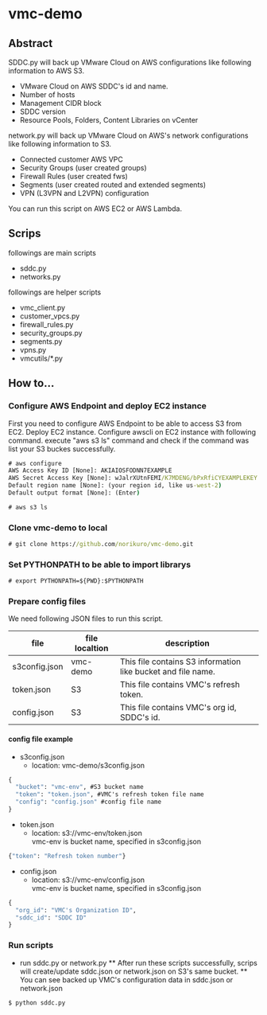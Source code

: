 # vmc-demo

## Abstract
SDDC.py will back up VMware Cloud on AWS configurations like following information to AWS S3.
* VMware Cloud on AWS SDDC's id and name.
* Number of hosts
* Management CIDR block
* SDDC version
* Resource Pools, Folders, Content Libraries on vCenter

network.py will back up VMware Cloud on AWS's network configurations like following information to S3.
* Connected customer AWS VPC
* Security Groups (user created groups)
* Firewall Rules (user created fws)
* Segments (user created routed and extended segments)
* VPN (L3VPN and L2VPN) configuration

You can run this script on AWS EC2 or AWS Lambda.

## Scrips
followings are main scripts
* sddc.py
* networks.py

followings are helper scripts
* vmc_client.py
* customer_vpcs.py
* firewall_rules.py
* security_groups.py
* segments.py
* vpns.py
* vmcutils/*.py

## How to...
### Configure AWS Endpoint and deploy EC2 instance
First you need to configure AWS Endpoint to be able to access S3 from EC2.
Deploy EC2 instance.
Configure awscli on EC2 instance with following command.
execute "aws s3 ls" command and check if the command was list your S3 buckes successfully.
```cmd
# aws configure
AWS Access Key ID [None]: AKIAIOSFODNN7EXAMPLE
AWS Secret Access Key [None]: wJalrXUtnFEMI/K7MDENG/bPxRfiCYEXAMPLEKEY
Default region name [None]: (your region id, like us-west-2)
Default output format [None]: (Enter)

# aws s3 ls
```

### Clone vmc-demo to local

```cmd
# git clone https://github.com/norikuro/vmc-demo.git
```

### Set PYTHONPATH to be able to import librarys  
```cmd
# export PYTHONPATH=${PWD}:$PYTHONPATH
```

### Prepare config files
We need following JSON files to run this script.  

| file          | file localtion | description |
|---|---|---|
| s3config.json | vmc-demo | This file contains S3 information like bucket and file name. |
| token.json | S3 | This file contains VMC's refresh token. |
| config.json | S3 | This file contains VMC's org id, SDDC's id. |

#### config file example
* s3config.json
  * location: vmc-demo/s3config.json
```cmd
{
  "bucket": "vmc-env", #S3 bucket name
  "token": "token.json", #VMC's refresh token file name
  "config": "config.json" #config file name 
}
```

* token.json
  * location: s3://vmc-env/token.json  
vmc-env is bucket name, specified in s3config.json
```cmd
{"token": "Refresh token number"}
```

* config.json
  * location: s3://vmc-env/config.json  
vmc-env is bucket name, specified in s3config.json
```cmd
{
  "org_id": "VMC's Organization ID",
  "sddc_id": "SDDC ID"
}
```

### Run scripts
* run sddc.py or network.py
** After run these scripts successfully, scrips will create/update sddc.json or network.json on S3's same bucket.
** You can see backed up VMC's configuration data in sddc.json or network.json
```cmd
$ python sddc.py
```

